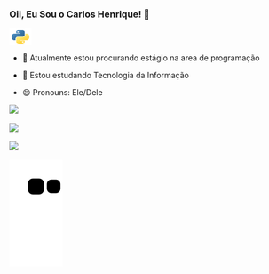 ### Oii, Eu Sou o Carlos Henrique! 👋

<img align="center" alt="Rafa-Python" height="30" width="40" src="https://raw.githubusercontent.com/devicons/devicon/master/icons/python/python-original.svg">


- 🔭 Atualmente estou procurando estágio na area de programação
- 🌱 Estou estudando Tecnologia da Informação

- 😄 Pronouns: Ele/Dele

<a href="https://instagram.com/carloshenrique_pl" target="_blank"><img src="https://img.shields.io/badge/-Instagram-%23E4405F?style=for-the-badge&logo=instagram&logoColor=white" target="_blank"></a>

<a href="Carlos Henrique (Tim)#7835" target="_blank"><img src="https://img.shields.io/badge/Discord-7289DA?style=for-the-badge&logo=discord&logoColor=white" target="_blank"></a>

<a href="https://www.linkedin.com/in/carlos-henrique-644707243/" target="_blank"><img src="https://img.shields.io/badge/-LinkedIn-%230077B5?style=for-the-badge&logo=linkedin&logoColor=white" target="_blank"></a>


  ![Snake animation](https://github.com/rafaballerini/rafaballerini/blob/output/github-contribution-grid-snake.svg)
 
</div>
